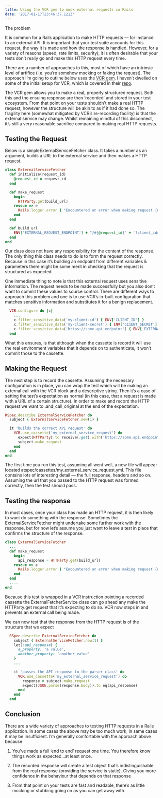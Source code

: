 ```yaml
---
title: Using the VCR gem to mock external requests in Rails
date: '2017-01-17T23:46:37.121Z'
---
```


The problem

It is common for a Rails application to make HTTP requests — for instance to an external API. It is important that your test suite accounts for this request, the way it is made and how the response is handled. However, for a variety of reasons (speed, rate limits, security), it is often desirable that your tests don’t really go and make this HTTP request every time.

There are a number of approaches to this, most of which have an intrinsic level of artifice (i.e. you’re somehow mocking or faking the request). The approach I’m going to outline below uses the [VCR gem](https://github.com/vcr/vcr). I haven’t dwelled on some of the initial setup for VCR, which is covered in their [repo](https://github.com/vcr/vcr).

The VCR gem allows you to make a real, properly structured request. Both this and the ensuing response are then ‘recorded’ and stored in your test ecosystem. From that point on your tests shouldn’t make a real HTTP request, however the structure will be akin to as if it had done so. The fragility here (somewhat mitigated by VCR’s re-recording facility) is that the external service may change. Whilst remaining mindful of this disconnect, it’s still a very reasonable sacrifice compared to making real HTTP requests.

## Testing the Request

Below is a simpleExternalServiceFetcher class. It takes a number as an argument, builds a URL to the external service and then makes a HTTP request.

```ruby
class ExternalServiceFetcher
  def initialize(request_id)
    @request_id = request_id
  end

  def make_request
    begin
      HTTParty.get(build_url)
    rescue => e
      Rails.logger.error { "Encountered an error when making request {url}. #{e.message} #{e.backtrace.join("\n")}" }
    end
  end

  def build_url
    ENV['EXTERNAL_REQUEST_ENDPOINT'] + "/#{@request_id}" + '?client_id=' + ENV['CLIENT_ID'] + '&client_secret=' + ENV['CLIENT_SECRET']
  end
end
```

Our class does not have any responsibility for the content of the response. The only thing this class needs to do is to form the request correctly. Because in this case it’s building an endpoint from different variables & parameters there might be some merit in checking that the request is structured as expected.

One immediate thing to note is that this external request uses sensitive information. The request needs to be made successfully but you also don’t want to commit these values to source control. There are different ways to approach this problem and one is to use VCR’s in-built configuration that matches sensitive information and substitutes it for a benign replacement.

```ruby
  VCR.configure do |c|
    ...
    c.filter_sensitive_data('my-client-id') { ENV['CLIENT_ID'] }
    c.filter_sensitive_data('my-client-secret') { ENV['CLIENT_SECRET'] }
    c.filter_sensitive_data('https://some.api.endpoint') { ENV['EXTERNAL_REQUEST_ENDPOINT'] }
  end
```

What this ensures, is that although when the cassette is record it will use the real environment variables that it depends on to authenticate, it won’t commit those to the cassette.

## Making the Request

The next step is to record the cassette. Assuming the necessary configuration is in place, you can wrap the test which will be making an external call with the VCR block and a descriptive string. Then it’s a case of setting the test’s expectation as normal (in this case, that a request is made with a URL of a certain structure). In order to make and record the HTTP request we want to .and_call_original at the end of the expectation.

```ruby
RSpec.describe ExternalServiceFetcher do
  subject { ExternalServiceFetcher.new(1) }

  it 'builds the correct API request' do
    VCR.use_cassette('my_external_service_request') do
      expect(HTTParty).to receive(:get).with('https://some.api.endpoint/1?client_id=my-client-id&client_secret=my-client-secret').and_call_original
      subject.make_request
    end
  end
end
```

The first time you run this test, assuming all went well, a new file will appear located atspec/cassettes/my_external_service_request.yml. This file contains lots of interesting detail — the full response, headers and so on. Assuming the url that you passed to the HTTP request was formed correctly, then the test should pass.

## Testing the response

In most cases, once your class has made an HTTP request, it is then likely to want do something with the response. Sometimes the ExternalServiceFetcher might undertake some further work with the response, but for now let’s assume you just want to leave a test in place that confirms the structure of the response.

```ruby
class ExternalServiceFetcher
  ...
  def make_request
    begin
      api_response = HTTParty.get(build_url)
    rescue => e
      Rails.logger.error { "Encountered an error when making request {url}. #{e.message} #{e.backtrace.join("\n")}" }
    end
  end
  ....
end
```

Because this test is wrapped in a VCR instruction pointing a recorded cassette the ExternalFetcherService class can go ahead any make the HTTParty.get request that it’s expecting to do so. VCR now steps in and prevents an external call being made.

We can now test that the response from the HTTP request is of the structure that we expect

```ruby
  RSpec.describe ExternalServiceFetcher do
    subject { ExternalServiceFetcher.new(1) }
    let(:api_response) {
      a_property: 'a value',
      another_property: 'another_value'
    }
    ...

    it 'passes the API response to the parser class' do
      VCR.use_cassette('my_external_service_request') do
        response = subject.make_request
        expect(JSON.parse(response.body)).to eq(api_response)
      end
    end
  end
```

## Conclusion

There are a wide variety of approaches to testing HTTP requests in a Rails application. In some cases the above may be too much work, in same cases it may be insufficient. I’m generally comfortable with the approach above because

1. You’ve made a full ‘end to end’ request one time. You therefore know things work as expected…at least once.

1. The recorded response will create a test object that’s indistinguishable from the real response (providing the service is static). Giving you more confidence in the behaviour that depends on that response

1. From that point on your tests are fast and readable, there’s as little mocking or stubbing going on as you can get away with.
